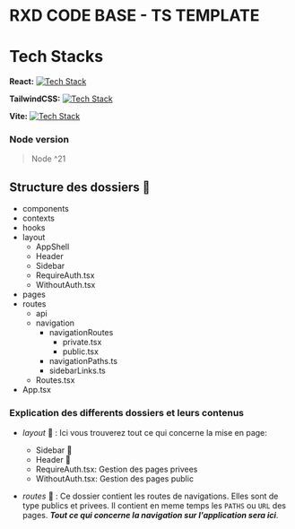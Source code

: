 # RXD CODE BASE - TS TEMPLATE

# Tech Stacks
**React:** [![Tech Stack](https://skills.thijs.gg/icons?i=react)](https://skills.thijs.gg)

**TailwindCSS:** [![Tech Stack](https://skills.thijs.gg/icons?i=tailwind)](https://skills.thijs.gg)

**Vite:** [![Tech Stack](https://skills.thijs.gg/icons?i=vite)](https://skills.thijs.gg)

### Node version

> Node ^21

## Structure des dossiers :file_folder:
- components
- contexts
- hooks
- layout
  - AppShell
  - Header
  - Sidebar
  - RequireAuth.tsx
  - WithoutAuth.tsx
- pages
- routes
  - api
  - navigation
    - navigationRoutes
      - private.tsx
      - public.tsx
    - navigationPaths.ts
    - sidebarLinks.ts
  - Routes.tsx
- App.tsx

### Explication des differents dossiers et leurs contenus
- *layout* :open_file_folder: : Ici vous trouverez tout ce qui concerne la mise en page:
  - Sidebar :open_file_folder:
  - Header :open_file_folder:
  - RequireAuth.tsx: Gestion des pages privees
  - WithoutAuth.tsx: Gestion des pages public

- *routes* :open_file_folder:  : Ce dossier contient les routes de navigations. 
Elles sont de type publics et privees. Il contient en meme temps les `PATHS` ou `URL` des pages.
***Tout ce qui concerne la navigation sur l'application sera ici***.